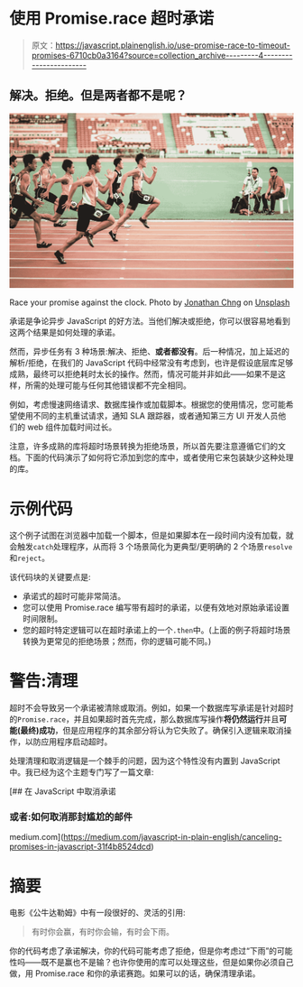 # 使用 Promise.race 超时承诺

> 原文：<https://javascript.plainenglish.io/use-promise-race-to-timeout-promises-6710cb0a3164?source=collection_archive---------4----------------------->

## 解决。拒绝。但是两者都不是呢？

![](img/d2568f80eb099c136eff5db7638abb2c.png)

Race your promise against the clock. Photo by [Jonathan Chng](https://unsplash.com/@jon_chng?utm_source=unsplash&utm_medium=referral&utm_content=creditCopyText) on [Unsplash](https://unsplash.com/s/photos/race?utm_source=unsplash&utm_medium=referral&utm_content=creditCopyText)

承诺是争论异步 JavaScript 的好方法。当他们解决或拒绝，你可以很容易地看到这两个结果是如何处理的承诺。

然而，异步任务有 3 种场景:解决、拒绝、**或者都没有**。后一种情况，加上延迟的解析/拒绝，在我们的 JavaScript 代码中经常没有考虑到，也许是假设底层库足够成熟，最终可以拒绝耗时太长的操作。然而，情况可能并非如此——如果不是这样，所需的处理可能与任何其他错误都不完全相同。

例如，考虑慢速网络请求、数据库操作或加载脚本。根据您的使用情况，您可能希望使用不同的主机重试请求，通知 SLA 跟踪器，或者通知第三方 UI 开发人员他们的 web 组件加载时间过长。

注意，许多成熟的库将超时场景转换为拒绝场景，所以首先要注意遵循它们的文档。下面的代码演示了如何将它添加到您的库中，或者使用它来包装缺少这种处理的库。

# 示例代码

这个例子试图在浏览器中加载一个脚本，但是如果脚本在一段时间内没有加载，就会触发`catch`处理程序，从而将 3 个场景简化为更典型/更明确的 2 个场景`resolve`和`reject`。

该代码块的关键要点是:

*   承诺式的超时可能非常简洁。
*   您可以使用 Promise.race 编写带有超时的承诺，以便有效地对原始承诺设置时间限制。
*   您的超时特定逻辑可以在超时承诺上的一个`.then`中。(上面的例子将超时场景转换为更常见的拒绝场景；然而，你的逻辑可能不同。)

# 警告:清理

超时不会导致另一个承诺被清除或取消。例如，如果一个数据库写承诺是针对超时的`Promise.race`，并且如果超时首先完成，那么数据库写操作**将仍然运行**并且**可能(最终)成功**，但是应用程序的其余部分将认为它失败了。确保引入逻辑来取消操作，以防应用程序启动超时。

处理清理和取消逻辑是一个棘手的问题，因为这个特性没有内置到 JavaScript 中。我已经为这个主题专门写了一篇文章:

[](https://medium.com/javascript-in-plain-english/canceling-promises-in-javascript-31f4b8524dcd) [## 在 JavaScript 中取消承诺

### 或者:如何取消那封尴尬的邮件

medium.com](https://medium.com/javascript-in-plain-english/canceling-promises-in-javascript-31f4b8524dcd) 

# 摘要

电影《公牛达勒姆》中有一段很好的、灵活的引用:

> 有时你会赢，有时你会输，有时会下雨。

你的代码考虑了承诺解决，你的代码可能考虑了拒绝，但是你考虑过“下雨”的可能性吗——既不是赢也不是输？也许你使用的库可以处理这些，但是如果你必须自己做，用 Promise.race 和你的承诺赛跑。如果可以的话，确保清理承诺。